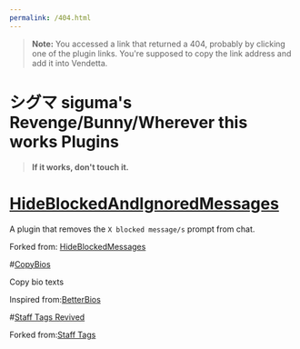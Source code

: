 ```yaml
---
permalink: /404.html
---
```

> **Note:** You accessed a link that returned a 404, probably by clicking one of the plugin links. You're supposed to copy the link address and add it into Vendetta.

# シグマ siguma's Revenge/Bunny/Wherever this works Plugins

>**If it works, don't touch it.**

# [HideBlockedAndIgnoredMessages](https://shipwr3ckd.github.io/revengeplugin/HideBlockedAndIgnoredMessages/)

A plugin that removes the `X blocked message/s` prompt from chat.

Forked from: [HideBlockedMessages](https://zykrah.github.io/vendetta-plugins/HideBlockedMessages)

#[CopyBios](https://shipwr3ckd.github.io/revengeplugin/CopyBios/)

Copy bio texts

Inspired from:[BetterBios](https://vd-plugins.github.io/proxy/vendicated.github.io/its-called-vendetta-cause-its-owned-by-ven-plugins/ClickableBioLinks/)

#[Staff Tags Revived](https://shipwr3ckd.github.io/revengeplugin/staff-tags-Revived/)

Forked from:[Staff Tags](https://fierdetta.github.io/staff-tags/)
